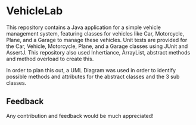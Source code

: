 # VehicleLab

This repository contains a Java application for a simple vehicle management system, featuring classes for vehicles like Car, Motorcycle, Plane, and a Garage to manage these vehicles. Unit tests are provided for the Car, Vehicle, Motorcycle, Plane, and a Garage classes using JUnit and AssertJ. This repository also used Inhertiance, ArrayList, abstract methods and method overload to create this.

In order to plan this out, a UML Diagram was used in order to identify possible methods and attributes for the abstract classes and the 3 sub classes.

## Feedback

Any contribution and feedback would be much appreciated!

